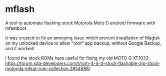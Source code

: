 # mflash
A tool to automate flashing stock Motorola Moto G android firmware with mfastboot.

It was created to fix an annoying issue which prevent installation of Magisk on my unlocked device to allow "root" app backup, without Google Backup, and it worked!

I found the stock ROMs here useful for fixing my old MOTO G XT1033:
https://forum.xda-developers.com/t/rom-4-4-4-stock-flashable-zip-stock-motorola-kitkat-rom-collection.2854688/
